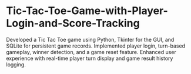 # Tic-Tac-Toe-Game-with-Player-Login-and-Score-Tracking
Developed a Tic Tac Toe game using Python, Tkinter for the GUI, and SQLite for persistent game records. Implemented player login, turn-based gameplay, winner detection, and a game reset feature. Enhanced user experience with real-time player turn display and game result history logging.
